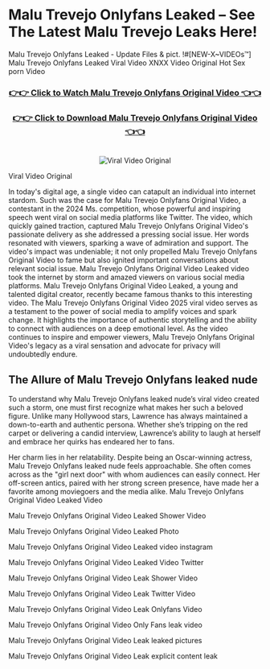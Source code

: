 # Malu Trevejo Onlyfans Leaked – See The Latest Malu Trevejo Leaks Here!

Malu Trevejo Onlyfans Leaked - Update Files & pict. !#[NEW-X~VIDEOs™] Malu Trevejo Onlyfans Leaked Viral Video XNXX Video Original Hot Sex porn Video
<br>
<div align="center">
<h3><a href="https://links2leaks.com?utm_source=malutrevejo&utm_medium=gitlong" rel="nofollow">👉👉 Click to Watch Malu Trevejo Onlyfans Original Video 👈👈</a></h3>
<h3><a href="https://links2leaks.com?utm_source=malutrevejo&utm_medium=gitlong" rel="nofollow">👉👉 Click to Download Malu Trevejo Onlyfans Original Video 👈👈</a></h3>
<br>
<a href="https://links2leaks.com?utm_source=malutrevejo&utm_medium=gitlong" rel="nofollow"><img src="https://i.ibb.co/Gkj2r4b/banner.png" alt="Viral Video Original" style="max-width: 100%; display: inline-block;" data-target="animated-image.originalImage"></a>
</div>

Viral Video Original

In today's digital age, a single video can catapult an individual into internet stardom. Such was the case for Malu Trevejo Onlyfans Original Video, a contestant in the 2024 Ms. competition, whose powerful and inspiring speech went viral on social media platforms like Twitter.
The video, which quickly gained traction, captured Malu Trevejo Onlyfans Original Video's passionate delivery as she addressed a pressing social issue. Her words resonated with viewers, sparking a wave of admiration and support. The video's impact was undeniable; it not only propelled Malu Trevejo Onlyfans Original Video to fame but also ignited important conversations about relevant social issue.
Malu Trevejo Onlyfans Original Video Leaked video took the internet by storm and amazed viewers on various social media platforms. Malu Trevejo Onlyfans Original Video Leaked, a young and talented digital creator, recently became famous thanks to this interesting video.
The Malu Trevejo Onlyfans Original Video 2025 viral video serves as a testament to the power of social media to amplify voices and spark change. It highlights the importance of authentic storytelling and the ability to connect with audiences on a deep emotional level. As the video continues to inspire and empower viewers, Malu Trevejo Onlyfans Original Video's legacy as a viral sensation and advocate for privacy will undoubtedly endure.

<h2>The Allure of Malu Trevejo Onlyfans leaked nude</h2>


To understand why Malu Trevejo Onlyfans leaked nude’s viral video created such a storm, one must first recognize what makes her such a beloved figure. Unlike many Hollywood stars, Lawrence has always maintained a down-to-earth and authentic persona. Whether she’s tripping on the red carpet or delivering a candid interview, Lawrence’s ability to laugh at herself and embrace her quirks has endeared her to fans.

Her charm lies in her relatability. Despite being an Oscar-winning actress, Malu Trevejo Onlyfans leaked nude feels approachable. She often comes across as the "girl next door" with whom audiences can easily connect. Her off-screen antics, paired with her strong screen presence, have made her a favorite among moviegoers and the media alike.
Malu Trevejo Onlyfans Original Video Leaked Video

Malu Trevejo Onlyfans Original Video Leaked Shower Video

Malu Trevejo Onlyfans Original Video Leaked Photo

Malu Trevejo Onlyfans Original Video Leaked video instagram

Malu Trevejo Onlyfans Original Video Leaked Video Twitter

Malu Trevejo Onlyfans Original Video Leak Shower Video

Malu Trevejo Onlyfans Original Video Leak Twitter Video

Malu Trevejo Onlyfans Original Video Leak Onlyfans Video

Malu Trevejo Onlyfans Original Video Only Fans leak video

Malu Trevejo Onlyfans Original Video Leak leaked pictures

Malu Trevejo Onlyfans Original Video Leak explicit content leak